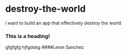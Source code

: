 # destroy-the-world
i want to build an app that effectively destroy the world

### This is a heading!
gfgfgfg
hjfgdskg
####Lenin Sanchez